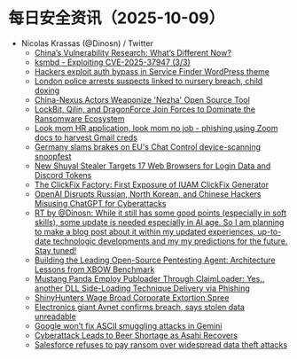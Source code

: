 # 每日安全资讯（2025-10-09）

- Nicolas Krassas (@Dinosn) / Twitter
  - [China’s Vulnerability Research: What’s Different Now?](https://x.com/Dinosn/status/1975960110708175123)
  - [ksmbd - Exploiting CVE-2025-37947 (3/3)](https://x.com/Dinosn/status/1975960081746538831)
  - [Hackers exploit auth bypass in Service Finder WordPress theme](https://x.com/Dinosn/status/1975960023340810343)
  - [London police arrests suspects linked to nursery breach, child doxing](https://x.com/Dinosn/status/1975938275807535222)
  - [China-Nexus Actors Weaponize 'Nezha' Open Source Tool](https://x.com/Dinosn/status/1975935023476867417)
  - [LockBit, Qilin, and DragonForce Join Forces to Dominate the Ransomware Ecosystem](https://x.com/Dinosn/status/1975917923232526754)
  - [Look mom HR application, look mom no job - phishing using Zoom docs to harvest Gmail creds](https://x.com/Dinosn/status/1975918006338547792)
  - [Germany slams brakes on EU's Chat Control device-scanning snoopfest](https://x.com/Dinosn/status/1975910990060695993)
  - [New Shuyal Stealer Targets 17 Web Browsers for Login Data and Discord Tokens](https://x.com/Dinosn/status/1975874186540449972)
  - [The ClickFix Factory: First Exposure of IUAM ClickFix Generator](https://x.com/Dinosn/status/1975874166273503682)
  - [OpenAI Disrupts Russian, North Korean, and Chinese Hackers Misusing ChatGPT for Cyberattacks](https://x.com/Dinosn/status/1975826841186541739)
  - [RT by @Dinosn: While it still has some good points (especially in soft skills), some update is needed especially in AI age. So I am planning to make a blog post about it within my updated experiences, up-to-date technologic developments and my my predictions for the future. Stay tuned!](https://x.com/ozgur_bbh/status/1975805679714828576)
  - [Building the Leading Open-Source Pentesting Agent: Architecture Lessons from XBOW Benchmark](https://x.com/Dinosn/status/1975799109568303374)
  - [Mustang Panda Employ Publoader Through ClaimLoader: Yes.. another DLL Side-Loading Technique Delivery via Phishing](https://x.com/Dinosn/status/1975798983155970372)
  - [ShinyHunters Wage Broad Corporate Extortion Spree](https://x.com/Dinosn/status/1975799024990224481)
  - [Electronics giant Avnet confirms breach, says stolen data unreadable](https://x.com/Dinosn/status/1975742234357109045)
  - [Google won’t fix ASCII smuggling attacks in Gemini](https://x.com/Dinosn/status/1975742431183155389)
  - [Cyberattack Leads to Beer Shortage as Asahi Recovers](https://x.com/Dinosn/status/1975742172088430698)
  - [Salesforce refuses to pay ransom over widespread data theft attacks](https://x.com/Dinosn/status/1975742143412027496)
